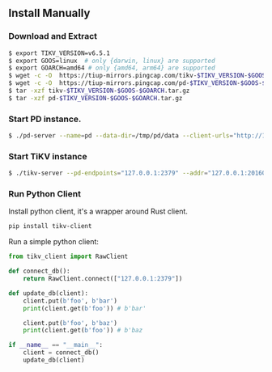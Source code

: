 
## Install Manually

### Download and Extract
```bash
$ export TIKV_VERSION=v6.5.1
$ export GOOS=linux  # only {darwin, linux} are supported
$ export GOARCH=amd64 # only {amd64, arm64} are supported
$ wget -c -O  https://tiup-mirrors.pingcap.com/tikv-$TIKV_VERSION-$GOOS-$GOARCH.tar.gz
$ wget -c -O  https://tiup-mirrors.pingcap.com/pd-$TIKV_VERSION-$GOOS-$GOARCH.tar.gz
$ tar -xzf tikv-$TIKV_VERSION-$GOOS-$GOARCH.tar.gz
$ tar -xzf pd-$TIKV_VERSION-$GOOS-$GOARCH.tar.gz
```

### Start PD instance.

```bash
$ ./pd-server --name=pd --data-dir=/tmp/pd/data --client-urls="http://127.0.0.1:2379" --peer-urls="http://127.0.0.1:2380" --initial-cluster="pd=http://127.0.0.1:2380" --log-file=/tmp/pd/log/pd.log
```

### Start TiKV instance

```bash
$ ./tikv-server --pd-endpoints="127.0.0.1:2379" --addr="127.0.0.1:20160" --data-dir=/tmp/tikv/data --log-file=/tmp/tikv/log/tikv.log
```

### Run Python Client
Install python client, it's a wrapper around Rust client.

```bash
pip install tikv-client
```

Run a simple python client:

```python
from tikv_client import RawClient

def connect_db():
    return RawClient.connect(["127.0.0.1:2379"])

def update_db(client):
    client.put(b'foo', b'bar')
    print(client.get(b'foo')) # b'bar'

    client.put(b'foo', b'baz')
    print(client.get(b'foo')) # b'baz

if __name__ == "__main__":
    client = connect_db()
    update_db(client)

```